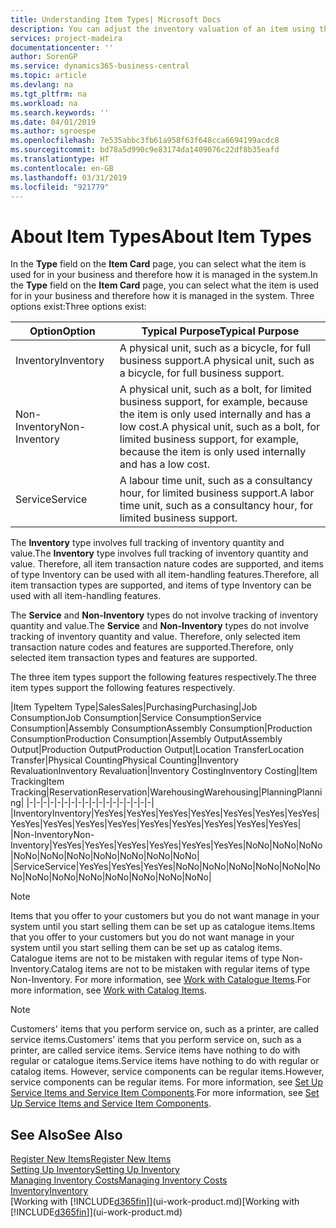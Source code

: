 ```yaml
---
title: Understanding Item Types| Microsoft Docs
description: You can adjust the inventory valuation of an item using the FIFO or Average costing methods, for example, when item costs change for reasons other than transactions.
services: project-madeira
documentationcenter: ''
author: SorenGP
ms.service: dynamics365-business-central
ms.topic: article
ms.devlang: na
ms.tgt_pltfrm: na
ms.workload: na
ms.search.keywords: ''
ms.date: 04/01/2019
ms.author: sgroespe
ms.openlocfilehash: 7e535abbc3fb61a958f63f648cca6694199acdc8
ms.sourcegitcommit: bd78a5d990c9e83174da1409076c22df8b35eafd
ms.translationtype: HT
ms.contentlocale: en-GB
ms.lasthandoff: 03/31/2019
ms.locfileid: "921779"
---
```

# <a name="about-item-types"></a><span data-ttu-id="e2000-103">About Item Types</span><span class="sxs-lookup"><span data-stu-id="e2000-103">About Item Types</span></span>
<span data-ttu-id="e2000-104">In the **Type** field on the **Item Card** page, you can select what the item is used for in your business and therefore how it is managed in the system.</span><span class="sxs-lookup"><span data-stu-id="e2000-104">In the **Type** field on the **Item Card** page, you can select what the item is used for in your business and therefore how it is managed in the system.</span></span> <span data-ttu-id="e2000-105">Three options exist:</span><span class="sxs-lookup"><span data-stu-id="e2000-105">Three options exist:</span></span>

|<span data-ttu-id="e2000-106">Option</span><span class="sxs-lookup"><span data-stu-id="e2000-106">Option</span></span>|<span data-ttu-id="e2000-107">Typical Purpose</span><span class="sxs-lookup"><span data-stu-id="e2000-107">Typical Purpose</span></span>|
|------|-----------|
|<span data-ttu-id="e2000-108">Inventory</span><span class="sxs-lookup"><span data-stu-id="e2000-108">Inventory</span></span>|<span data-ttu-id="e2000-109">A physical unit, such as a bicycle, for full business support.</span><span class="sxs-lookup"><span data-stu-id="e2000-109">A physical unit, such as a bicycle, for full business support.</span></span>|
|<span data-ttu-id="e2000-110">Non-Inventory</span><span class="sxs-lookup"><span data-stu-id="e2000-110">Non-Inventory</span></span>|<span data-ttu-id="e2000-111">A physical unit, such as a bolt, for limited business support, for example, because the item is only used internally and has a low cost.</span><span class="sxs-lookup"><span data-stu-id="e2000-111">A physical unit, such as a bolt, for limited business support, for example, because the item is only used internally and has a low cost.</span></span>|
|<span data-ttu-id="e2000-112">Service</span><span class="sxs-lookup"><span data-stu-id="e2000-112">Service</span></span>|<span data-ttu-id="e2000-113">A labour time unit, such as a consultancy hour, for limited business support.</span><span class="sxs-lookup"><span data-stu-id="e2000-113">A labor time unit, such as a consultancy hour, for limited business support.</span></span>|

<span data-ttu-id="e2000-114">The **Inventory** type involves full tracking of inventory quantity and value.</span><span class="sxs-lookup"><span data-stu-id="e2000-114">The **Inventory** type involves full tracking of inventory quantity and value.</span></span> <span data-ttu-id="e2000-115">Therefore, all item transaction nature codes are supported, and items of type Inventory can be used with all item-handling features.</span><span class="sxs-lookup"><span data-stu-id="e2000-115">Therefore, all item transaction types are supported, and items of type Inventory can be used with all item-handling features.</span></span>

<span data-ttu-id="e2000-116">The **Service** and **Non-Inventory** types do not involve tracking of inventory quantity and value.</span><span class="sxs-lookup"><span data-stu-id="e2000-116">The **Service** and **Non-Inventory** types do not involve tracking of inventory quantity and value.</span></span> <span data-ttu-id="e2000-117">Therefore, only selected item transaction nature codes and features are supported.</span><span class="sxs-lookup"><span data-stu-id="e2000-117">Therefore, only selected item transaction types and features are supported.</span></span>

<span data-ttu-id="e2000-118">The three item types support the following features respectively.</span><span class="sxs-lookup"><span data-stu-id="e2000-118">The three item types support the following features respectively.</span></span>

|<span data-ttu-id="e2000-119">Item Type</span><span class="sxs-lookup"><span data-stu-id="e2000-119">Item Type</span></span>|<span data-ttu-id="e2000-120">Sales</span><span class="sxs-lookup"><span data-stu-id="e2000-120">Sales</span></span>|<span data-ttu-id="e2000-121">Purchasing</span><span class="sxs-lookup"><span data-stu-id="e2000-121">Purchasing</span></span>|<span data-ttu-id="e2000-122">Job Consumption</span><span class="sxs-lookup"><span data-stu-id="e2000-122">Job Consumption</span></span>|<span data-ttu-id="e2000-123">Service Consumption</span><span class="sxs-lookup"><span data-stu-id="e2000-123">Service Consumption</span></span>|<span data-ttu-id="e2000-124">Assembly Consumption</span><span class="sxs-lookup"><span data-stu-id="e2000-124">Assembly Consumption</span></span>|<span data-ttu-id="e2000-125">Production Consumption</span><span class="sxs-lookup"><span data-stu-id="e2000-125">Production Consumption</span></span>|<span data-ttu-id="e2000-126">Assembly Output</span><span class="sxs-lookup"><span data-stu-id="e2000-126">Assembly Output</span></span>|<span data-ttu-id="e2000-127">Production Output</span><span class="sxs-lookup"><span data-stu-id="e2000-127">Production Output</span></span>|<span data-ttu-id="e2000-128">Location Transfer</span><span class="sxs-lookup"><span data-stu-id="e2000-128">Location Transfer</span></span>|<span data-ttu-id="e2000-129">Physical Counting</span><span class="sxs-lookup"><span data-stu-id="e2000-129">Physical Counting</span></span>|<span data-ttu-id="e2000-130">Inventory Revaluation</span><span class="sxs-lookup"><span data-stu-id="e2000-130">Inventory Revaluation</span></span>|<span data-ttu-id="e2000-131">Inventory Costing</span><span class="sxs-lookup"><span data-stu-id="e2000-131">Inventory Costing</span></span>|<span data-ttu-id="e2000-132">Item Tracking</span><span class="sxs-lookup"><span data-stu-id="e2000-132">Item Tracking</span></span>|<span data-ttu-id="e2000-133">Reservation</span><span class="sxs-lookup"><span data-stu-id="e2000-133">Reservation</span></span>|<span data-ttu-id="e2000-134">Warehousing</span><span class="sxs-lookup"><span data-stu-id="e2000-134">Warehousing</span></span>|<span data-ttu-id="e2000-135">Planning</span><span class="sxs-lookup"><span data-stu-id="e2000-135">Planning</span></span>|
|-|-|-|-|-|-|-|-|-|-|-|-|-|-|-|-|-|-|
|<span data-ttu-id="e2000-136">Inventory</span><span class="sxs-lookup"><span data-stu-id="e2000-136">Inventory</span></span>|<span data-ttu-id="e2000-137">Yes</span><span class="sxs-lookup"><span data-stu-id="e2000-137">Yes</span></span>|<span data-ttu-id="e2000-138">Yes</span><span class="sxs-lookup"><span data-stu-id="e2000-138">Yes</span></span>|<span data-ttu-id="e2000-139">Yes</span><span class="sxs-lookup"><span data-stu-id="e2000-139">Yes</span></span>|<span data-ttu-id="e2000-140">Yes</span><span class="sxs-lookup"><span data-stu-id="e2000-140">Yes</span></span>|<span data-ttu-id="e2000-141">Yes</span><span class="sxs-lookup"><span data-stu-id="e2000-141">Yes</span></span>|<span data-ttu-id="e2000-142">Yes</span><span class="sxs-lookup"><span data-stu-id="e2000-142">Yes</span></span>|<span data-ttu-id="e2000-143">Yes</span><span class="sxs-lookup"><span data-stu-id="e2000-143">Yes</span></span>|<span data-ttu-id="e2000-144">Yes</span><span class="sxs-lookup"><span data-stu-id="e2000-144">Yes</span></span>|<span data-ttu-id="e2000-145">Yes</span><span class="sxs-lookup"><span data-stu-id="e2000-145">Yes</span></span>|<span data-ttu-id="e2000-146">Yes</span><span class="sxs-lookup"><span data-stu-id="e2000-146">Yes</span></span>|<span data-ttu-id="e2000-147">Yes</span><span class="sxs-lookup"><span data-stu-id="e2000-147">Yes</span></span>|<span data-ttu-id="e2000-148">Yes</span><span class="sxs-lookup"><span data-stu-id="e2000-148">Yes</span></span>|<span data-ttu-id="e2000-149">Yes</span><span class="sxs-lookup"><span data-stu-id="e2000-149">Yes</span></span>|<span data-ttu-id="e2000-150">Yes</span><span class="sxs-lookup"><span data-stu-id="e2000-150">Yes</span></span>|<span data-ttu-id="e2000-151">Yes</span><span class="sxs-lookup"><span data-stu-id="e2000-151">Yes</span></span>|<span data-ttu-id="e2000-152">Yes</span><span class="sxs-lookup"><span data-stu-id="e2000-152">Yes</span></span>|
|<span data-ttu-id="e2000-153">Non-Inventory</span><span class="sxs-lookup"><span data-stu-id="e2000-153">Non-Inventory</span></span>|<span data-ttu-id="e2000-154">Yes</span><span class="sxs-lookup"><span data-stu-id="e2000-154">Yes</span></span>|<span data-ttu-id="e2000-155">Yes</span><span class="sxs-lookup"><span data-stu-id="e2000-155">Yes</span></span>|<span data-ttu-id="e2000-156">Yes</span><span class="sxs-lookup"><span data-stu-id="e2000-156">Yes</span></span>|<span data-ttu-id="e2000-157">Yes</span><span class="sxs-lookup"><span data-stu-id="e2000-157">Yes</span></span>|<span data-ttu-id="e2000-158">Yes</span><span class="sxs-lookup"><span data-stu-id="e2000-158">Yes</span></span>|<span data-ttu-id="e2000-159">Yes</span><span class="sxs-lookup"><span data-stu-id="e2000-159">Yes</span></span>|<span data-ttu-id="e2000-160">No</span><span class="sxs-lookup"><span data-stu-id="e2000-160">No</span></span>|<span data-ttu-id="e2000-161">No</span><span class="sxs-lookup"><span data-stu-id="e2000-161">No</span></span>|<span data-ttu-id="e2000-162">No</span><span class="sxs-lookup"><span data-stu-id="e2000-162">No</span></span>|<span data-ttu-id="e2000-163">No</span><span class="sxs-lookup"><span data-stu-id="e2000-163">No</span></span>|<span data-ttu-id="e2000-164">No</span><span class="sxs-lookup"><span data-stu-id="e2000-164">No</span></span>|<span data-ttu-id="e2000-165">No</span><span class="sxs-lookup"><span data-stu-id="e2000-165">No</span></span>|<span data-ttu-id="e2000-166">No</span><span class="sxs-lookup"><span data-stu-id="e2000-166">No</span></span>|<span data-ttu-id="e2000-167">No</span><span class="sxs-lookup"><span data-stu-id="e2000-167">No</span></span>|<span data-ttu-id="e2000-168">No</span><span class="sxs-lookup"><span data-stu-id="e2000-168">No</span></span>|<span data-ttu-id="e2000-169">No</span><span class="sxs-lookup"><span data-stu-id="e2000-169">No</span></span>|
|<span data-ttu-id="e2000-170">Service</span><span class="sxs-lookup"><span data-stu-id="e2000-170">Service</span></span>|<span data-ttu-id="e2000-171">Yes</span><span class="sxs-lookup"><span data-stu-id="e2000-171">Yes</span></span>|<span data-ttu-id="e2000-172">Yes</span><span class="sxs-lookup"><span data-stu-id="e2000-172">Yes</span></span>|<span data-ttu-id="e2000-173">Yes</span><span class="sxs-lookup"><span data-stu-id="e2000-173">Yes</span></span>|<span data-ttu-id="e2000-174">No</span><span class="sxs-lookup"><span data-stu-id="e2000-174">No</span></span>|<span data-ttu-id="e2000-175">No</span><span class="sxs-lookup"><span data-stu-id="e2000-175">No</span></span>|<span data-ttu-id="e2000-176">No</span><span class="sxs-lookup"><span data-stu-id="e2000-176">No</span></span>|<span data-ttu-id="e2000-177">No</span><span class="sxs-lookup"><span data-stu-id="e2000-177">No</span></span>|<span data-ttu-id="e2000-178">No</span><span class="sxs-lookup"><span data-stu-id="e2000-178">No</span></span>|<span data-ttu-id="e2000-179">No</span><span class="sxs-lookup"><span data-stu-id="e2000-179">No</span></span>|<span data-ttu-id="e2000-180">No</span><span class="sxs-lookup"><span data-stu-id="e2000-180">No</span></span>|<span data-ttu-id="e2000-181">No</span><span class="sxs-lookup"><span data-stu-id="e2000-181">No</span></span>|<span data-ttu-id="e2000-182">No</span><span class="sxs-lookup"><span data-stu-id="e2000-182">No</span></span>|<span data-ttu-id="e2000-183">No</span><span class="sxs-lookup"><span data-stu-id="e2000-183">No</span></span>|<span data-ttu-id="e2000-184">No</span><span class="sxs-lookup"><span data-stu-id="e2000-184">No</span></span>|<span data-ttu-id="e2000-185">No</span><span class="sxs-lookup"><span data-stu-id="e2000-185">No</span></span>|<span data-ttu-id="e2000-186">No</span><span class="sxs-lookup"><span data-stu-id="e2000-186">No</span></span>|

> [!NOTE]
> <span data-ttu-id="e2000-187">Items that you offer to your customers but you do not want manage in your system until you start selling them can be set up as catalogue items.</span><span class="sxs-lookup"><span data-stu-id="e2000-187">Items that you offer to your customers but you do not want manage in your system until you start selling them can be set up as catalog items.</span></span> <span data-ttu-id="e2000-188">Catalogue items are not to be mistaken with regular items of type Non-Inventory.</span><span class="sxs-lookup"><span data-stu-id="e2000-188">Catalog items are not to be mistaken with regular items of type Non-Inventory.</span></span> <span data-ttu-id="e2000-189">For more information, see [Work with Catalogue Items](inventory-how-work-nonstock-items.md).</span><span class="sxs-lookup"><span data-stu-id="e2000-189">For more information, see [Work with Catalog Items](inventory-how-work-nonstock-items.md).</span></span>

> [!NOTE]
> <span data-ttu-id="e2000-190">Customers' items that you perform service on, such as a printer, are called service items.</span><span class="sxs-lookup"><span data-stu-id="e2000-190">Customers' items that you perform service on, such as a printer, are called service items.</span></span> <span data-ttu-id="e2000-191">Service items have nothing to do with regular or catalogue items.</span><span class="sxs-lookup"><span data-stu-id="e2000-191">Service items have nothing to do with regular or catalog items.</span></span> <span data-ttu-id="e2000-192">However, service components can be regular items.</span><span class="sxs-lookup"><span data-stu-id="e2000-192">However, service components can be regular items.</span></span> <span data-ttu-id="e2000-193">For more information, see [Set Up Service Items and Service Item Components](service-how-setup-service-items.md).</span><span class="sxs-lookup"><span data-stu-id="e2000-193">For more information, see [Set Up Service Items and Service Item Components](service-how-setup-service-items.md).</span></span>

## <a name="see-also"></a><span data-ttu-id="e2000-194">See Also</span><span class="sxs-lookup"><span data-stu-id="e2000-194">See Also</span></span>
[<span data-ttu-id="e2000-195">Register New Items</span><span class="sxs-lookup"><span data-stu-id="e2000-195">Register New Items</span></span>](inventory-how-register-new-items.md)  
[<span data-ttu-id="e2000-196">Setting Up Inventory</span><span class="sxs-lookup"><span data-stu-id="e2000-196">Setting Up Inventory</span></span>](inventory-setup-inventory.md)  
[<span data-ttu-id="e2000-197">Managing Inventory Costs</span><span class="sxs-lookup"><span data-stu-id="e2000-197">Managing Inventory Costs</span></span>](finance-manage-inventory-costs.md)  
[<span data-ttu-id="e2000-198">Inventory</span><span class="sxs-lookup"><span data-stu-id="e2000-198">Inventory</span></span>](inventory-manage-inventory.md)  
<span data-ttu-id="e2000-199">[Working with [!INCLUDE[d365fin](includes/d365fin_md.md)]](ui-work-product.md)</span><span class="sxs-lookup"><span data-stu-id="e2000-199">[Working with [!INCLUDE[d365fin](includes/d365fin_md.md)]](ui-work-product.md)</span></span>
